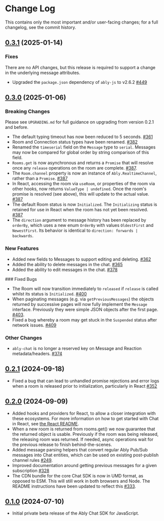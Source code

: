 # Change Log

This contains only the most important and/or user-facing changes; for a full changelog, see the commit history.

## [0.3.1](https://github.com/ably/ably-chat-js/tree/0.3.1) (2025-01-14)

### Fixes

There are no API changes, but this release is required to support a change in the underlying message attributes.

- Upgraded the `package.json` dependency of `ably-js` to v2.6.2 [#449](https://github.com/ably/ably-chat-js/pull/449)

## [0.3.0](https://github.com/ably/ably-chat-js/tree/0.3.0) (2025-01-06)

### Breaking Changes

Please see `UPGRADING.md` for full guidance on upgrading from version 0.2.1 and before.

- The default typing timeout has now been reduced to 5 seconds. [#361](https://github.com/ably/ably-chat-js/pull/361)
- Room and Connection status types have been renamed. [#382](https://github.com/ably/ably-chat-js/pull/382)
- Renamed the `timeserial` field on the `Message` type to `serial`. Messages may now be compared for global order by string comparison of this field.
- `Rooms.get` is now asynchronous and returns a `Promise` that will resolve once any `release` operations on the room are complete. [#387](https://github.com/ably/ably-chat-js/pull/387).
- The `Room.channel` property is now an instance of `Ably.RealtimeChannel`, rather than a `Promise`. [#387](https://github.com/ably/ably-chat-js/pull/387)
- In React, accessing the room via `useRoom`, or properties of the room via other hooks, now returns `ValueType | undefined`. Once the room's promise is resolved (see above), this will update to the actual value. [#387](https://github.com/ably/ably-chat-js/pull/387)
- The default Room status is now `Initialized`. The `Initializing` status is retained for use in React when the room has not yet been resolved. [#387](https://github.com/ably/ably-chat-js/pull/387)
- The `direction` argument to message history has been replaced by `orderBy`, which uses a new enum `OrderBy` with values `OldestFirst` and `NewestFirst`. Its behavior is identical to `direction: forwards | backwards`.

### New Features

- Added new fields to Messages to support editing and deleting. [#362](https://github.com/ably/ably-chat-js/pull/362)
- Added the ability to delete messages in the chat. [#365](https://github.com/ably/ably-chat-js/pull/365)
- Added the ability to edit messages in the chat. [#378](https://github.com/ably/ably-chat-js/pull/378)

### Fixed Bugs

- The Room will now transition immediately to `released` if `release` is called whilst its status is `Initialized`. [#400](https://github.com/ably/ably-chat-js/pull/400)
- When paginating messages (e.g. via `getPreviousMessages`) the objects returned by successive pages will now fully implement the `Message` interface. Previously they were simple JSON objects after the first page. [#403](https://github.com/ably/ably-chat-js/pull/403).
- Fixed a bug whereby a room may get stuck in the `Suspended` status after network issues. [#409](https://github.com/ably/ably-chat-js/pull/409)

### Other Changes

- `ably-chat` is no longer a reserved key on Message and Reaction metadata/headers. [#374](https://github.com/ably/ably-chat-js/pull/374)

## [0.2.1](https://github.com/ably/ably-chat-js/tree/0.2.1) (2024-09-18)

- Fixed a bug that can lead to unhandled promise rejections and error logs when a room is released prior to initialization, particularly in React [#352](https://github.com/ably/ably-chat-js/pull/352)

## [0.2.0](https://github.com/ably/ably-chat-js/tree/0.2.0) (2024-09-09)

- Added hooks and providers for React, to allow a closer integration with these ecosystems. For more information on how to get started with Chat in React, see [the React README](./src/react/README.md).
- When a new room is returned from rooms.get() we now guarantee that the returned object is usable. Previously if the room was being released, the releasing room was returned. If needed, async operations wait for the previous release to finish behind-the-scenes.
- Added message parsing helpers that convert regular Ably Pub/Sub messages into Chat entities, which can be used on existing post-publish channel rules [#249](https://github.com/ably/ably-chat-js/pull/249).
- Improved documentation around getting previous messages for a given subscription [#328](https://github.com/ably/ably-chat-js/pull/328)
- The CDN bundle for the core Chat SDK is now in UMD format, as opposed to ESM. This will still work in both browsers and Node. The README instructions have been updated to reflect this [#333](https://github.com/ably/ably-chat-js/pull/333).

## [0.1.0](https://github.com/ably/ably-chat-js/tree/0.1.0) (2024-07-10)

- Initial private beta release of the Ably Chat SDK for JavaScript.
